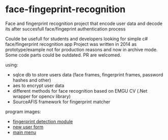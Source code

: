 # face-fingeprint-recognition
Face and fingerprint recognition project that encode user data and decode its after succesfull face/fingeprint authentication process

   Coulde be usefull for students and developers looking for simple c# face/fingerprint recognition app
Project was written in 2014 as prototype/example not for production reasons and now in archive mode. Some code parts could be outdated.
PR are welcomed.

using:
* sqlce db to store users data (face frames, fingerprint frames, password hashes and other)
* aes to encrypt user data
* different methods for face recognition based on EMGU CV (.Net wrapper for opencv library)
* SourceAFIS framework for fingerprint matcher

program images:
* [fingerprint detection module](docs/12.png)
* [new user form](docs/10.png)
* [main menu](docs/11.png)
